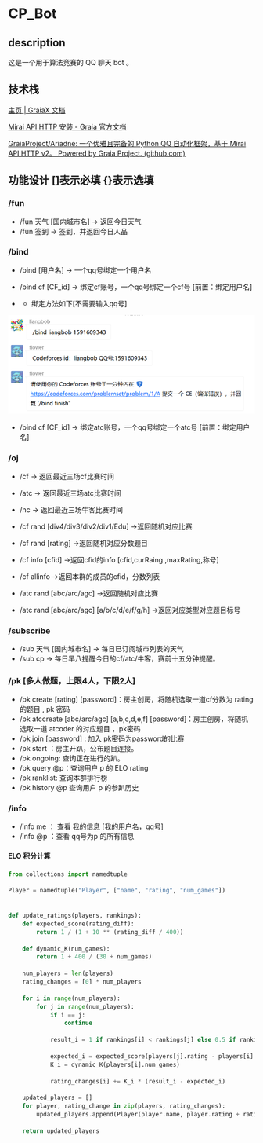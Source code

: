 # CP_Bot

## description

这是一个用于算法竞赛的 QQ 聊天 bot 。

## 技术栈

[主页 | GraiaX 文档](https://graiax.cn/)

[Mirai API HTTP 安装 - Graia 官方文档](https://graia.readthedocs.io/ariadne/appendix/mah-install/)

[GraiaProject/Ariadne: 一个优雅且完备的 Python QQ 自动化框架，基于 Mirai API HTTP v2。 Powered by Graia Project. (github.com)](https://github.com/GraiaProject/Ariadne)



## 功能设计 []表示必填 {}表示选填

### /fun

* /fun 天气 [国内城市名]                                         -> 返回今日天气
* /fun 签到                                                                -> 签到，并返回今日人品

### /bind

* /bind  [用户名]                                  			         -> 一个qq号绑定一个用户名 
* /bind cf [CF_id]                                   		           -> 绑定cf账号，一个qq号绑定一个cf号 [前置：绑定用户名]

* * 绑定方法如下[不需要输入qq号]

![image-20230424202334873](./README.assets/image-20230424202334873.png) 

* /bind cf [CF_id]                                   		           -> 绑定atc账号，一个qq号绑定一个atc号 [前置：绑定用户名]

### /oj 

* /cf                                                                            -> 返回最近三场cf比赛时间
* /atc                                                                           -> 返回最近三场atc比赛时间
* /nc                                                                            -> 返回最近三场牛客比赛时间

* /cf rand [div4/div3/div2/div1/Edu]                     ->返回随机对应比赛
* /cf rand [rating]                                                     ->返回随机对应分数题目
* /cf info [cfid]                                                           ->返回cfid的info [cfid,curRaing ,maxRating,称号]

* /cf allinfo                                                                 ->返回本群的成员的cfid，分数列表
* /atc rand [abc/arc/agc]                                         ->返回随机对应比赛
* /atc rand [abc/arc/agc] [a/b/c/d/e/f/g/h]          ->返回对应类型对应题目标号



### /subscribe

* /sub 天气 [国内城市名]                                         -> 每日已订阅城市列表的天气
* /sub cp                                                                   -> 每日早八提醒今日的cf/atc/牛客，赛前十五分钟提醒。



### /pk [多人做题，上限4人，下限2人]

* /pk create [rating] [password]：房主创房，将随机选取一道cf分数为 rating 的题目 , pk 密码 
* /pk atccreate [abc/arc/agc] [a,b,c,d,e,f] [password]：房主创房，将随机选取一道 atcoder 的对应题目 ，pk密码
* /pk join [password] : 加入 pk密码为password的比赛
* /pk start ：房主开趴，公布题目连接。
* /pk ongoing: 查询正在进行的趴。
* /pk query @p：查询用户 p 的 ELO rating
* /pk ranklist: 查询本群排行榜
* /pk history @p 查询用户 p 的参趴历史



### /info 

* /info me ： 查看 我的信息 [我的用户名，qq号]
* /info @p ：查看 qq号为p 的所有信息



#### ELO  积分计算

```python
from collections import namedtuple

Player = namedtuple("Player", ["name", "rating", "num_games"])


def update_ratings(players, rankings):
    def expected_score(rating_diff):
        return 1 / (1 + 10 ** (rating_diff / 400))

    def dynamic_K(num_games):
        return 1 + 400 / (30 + num_games)

    num_players = len(players)
    rating_changes = [0] * num_players

    for i in range(num_players):
        for j in range(num_players):
            if i == j:
                continue

            result_i = 1 if rankings[i] < rankings[j] else 0.5 if rankings[i] == rankings[j] else 0

            expected_i = expected_score(players[j].rating - players[i].rating)
            K_i = dynamic_K(players[i].num_games)

            rating_changes[i] += K_i * (result_i - expected_i)

    updated_players = []
    for player, rating_change in zip(players, rating_changes):
        updated_players.append(Player(player.name, player.rating + rating_change, player.num_games + 1))

    return updated_players

```

